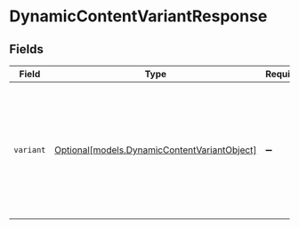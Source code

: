# DynamicContentVariantResponse


## Fields

| Field                                                                                                                                                                                                                                                                                                      | Type                                                                                                                                                                                                                                                                                                       | Required                                                                                                                                                                                                                                                                                                   | Description                                                                                                                                                                                                                                                                                                | Example                                                                                                                                                                                                                                                                                                    |
| ---------------------------------------------------------------------------------------------------------------------------------------------------------------------------------------------------------------------------------------------------------------------------------------------------------- | ---------------------------------------------------------------------------------------------------------------------------------------------------------------------------------------------------------------------------------------------------------------------------------------------------------- | ---------------------------------------------------------------------------------------------------------------------------------------------------------------------------------------------------------------------------------------------------------------------------------------------------------- | ---------------------------------------------------------------------------------------------------------------------------------------------------------------------------------------------------------------------------------------------------------------------------------------------------------- | ---------------------------------------------------------------------------------------------------------------------------------------------------------------------------------------------------------------------------------------------------------------------------------------------------------- |
| `variant`                                                                                                                                                                                                                                                                                                  | [Optional[models.DynamicContentVariantObject]](../models/dynamiccontentvariantobject.md)                                                                                                                                                                                                                   | :heavy_minus_sign:                                                                                                                                                                                                                                                                                         | N/A                                                                                                                                                                                                                                                                                                        | {<br/>"active": true,<br/>"content": "This is my dynamic content in English",<br/>"created_at": "2014-04-09T19:53:23Z",<br/>"default": true,<br/>"id": 23,<br/>"locale_id": 125,<br/>"outdated": false,<br/>"updated_at": "2014-04-09T19:53:23Z",<br/>"url": "https://subdomain.zendesk.com/api/v2/dynamic_content/items/3/variants/23.json"<br/>} |